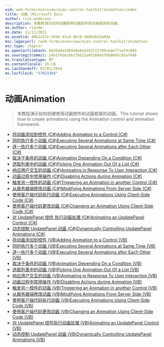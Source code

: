 ```yaml
---
uid: web-forms/overview/ajax-control-toolkit/animation/index
title: 动画 |Microsoft Docs
author: rick-anderson
description: 本教程演示如何创建使用动画控件和动画框架的动画。
ms.author: riande
ms.date: 11/11/2011
ms.assetid: 90b3a37e-2694-41c4-8b10-d6893b53a9d4
msc.legacyurl: /web-forms/overview/ajax-control-toolkit/animation
msc.type: chapter
ms.openlocfilehash: b835d4e24b938a8ed192f21709cbde771af9c896
ms.sourcegitcommit: 24b1f6decbb17bb22a45166e5fdb0845c65af498
ms.translationtype: MT
ms.contentlocale: zh-CN
ms.lasthandoff: 03/01/2019
ms.locfileid: "57023384"
---
```

<a name="animation"></a><span data-ttu-id="5ce31-103">动画</span><span class="sxs-lookup"><span data-stu-id="5ce31-103">Animation</span></span>
====================
> <span data-ttu-id="5ce31-104">本教程演示如何创建使用动画控件和动画框架的动画。</span><span class="sxs-lookup"><span data-stu-id="5ce31-104">This tutorial shows how to create animations using the Animation control and animation framework.</span></span>


- [<span data-ttu-id="5ce31-105">将动画添加到控件 (C#)</span><span class="sxs-lookup"><span data-stu-id="5ce31-105">Adding Animation to a Control (C#)</span></span>](adding-animation-to-a-control-cs.md)
- [<span data-ttu-id="5ce31-106">同时执行多个动画 (C#)</span><span class="sxs-lookup"><span data-stu-id="5ce31-106">Executing Several Animations at Same Time (C#)</span></span>](executing-several-animations-at-the-same-time-cs.md)
- [<span data-ttu-id="5ce31-107">逐一执行多个动画 (C#)</span><span class="sxs-lookup"><span data-stu-id="5ce31-107">Executing Several Animations after Each Other (C#)</span></span>](executing-several-animations-after-each-other-cs.md)
- [<span data-ttu-id="5ce31-108">取决于条件的动画 (C#)</span><span class="sxs-lookup"><span data-stu-id="5ce31-108">Animation Depending On a Condition (C#)</span></span>](animation-depending-on-a-condition-cs.md)
- [<span data-ttu-id="5ce31-109">选取列表中的动画 (C#)</span><span class="sxs-lookup"><span data-stu-id="5ce31-109">Picking One Animation Out Of a List (C#)</span></span>](picking-one-animation-out-of-a-list-cs.md)
- [<span data-ttu-id="5ce31-110">响应用户交互的动画 (C#)</span><span class="sxs-lookup"><span data-stu-id="5ce31-110">Animating in Response To User Interaction (C#)</span></span>](animating-in-response-to-user-interaction-cs.md)
- [<span data-ttu-id="5ce31-111">动画过程中禁用操作 (C#)</span><span class="sxs-lookup"><span data-stu-id="5ce31-111">Disabling Actions during Animation (C#)</span></span>](disabling-actions-during-animation-cs.md)
- [<span data-ttu-id="5ce31-112">触发另一控件的动画 (C#)</span><span class="sxs-lookup"><span data-stu-id="5ce31-112">Triggering an Animation in another Control (C#)</span></span>](triggering-an-animation-in-another-control-cs.md)
- [<span data-ttu-id="5ce31-113">从服务器端修改动画 (C#)</span><span class="sxs-lookup"><span data-stu-id="5ce31-113">Modifying Animations From Server Side (C#)</span></span>](modifying-animations-from-the-server-side-cs.md)
- [<span data-ttu-id="5ce31-114">使用客户端代码执行动画 (C#)</span><span class="sxs-lookup"><span data-stu-id="5ce31-114">Executing Animations Using Client-Side Code (C#)</span></span>](executing-animations-using-client-side-code-cs.md)
- [<span data-ttu-id="5ce31-115">使用客户端代码更改动画 (C#)</span><span class="sxs-lookup"><span data-stu-id="5ce31-115">Changing an Animation Using Client-Side Code (C#)</span></span>](changing-an-animation-using-client-side-code-cs.md)
- [<span data-ttu-id="5ce31-116">对 UpdatePanel 控件 执行动画处理 (C#)</span><span class="sxs-lookup"><span data-stu-id="5ce31-116">Animating an UpdatePanel Control (C#)</span></span>](animating-an-updatepanel-control-cs.md)
- [<span data-ttu-id="5ce31-117">动态控制 UpdatePanel 动画 (C#)</span><span class="sxs-lookup"><span data-stu-id="5ce31-117">Dynamically Controlling UpdatePanel Animations (C#)</span></span>](dynamically-controlling-updatepanel-animations-cs.md)
- [<span data-ttu-id="5ce31-118">将动画添加到控件 (VB)</span><span class="sxs-lookup"><span data-stu-id="5ce31-118">Adding Animation to a Control (VB)</span></span>](adding-animation-to-a-control-vb.md)
- [<span data-ttu-id="5ce31-119">同时执行多个动画 (VB)</span><span class="sxs-lookup"><span data-stu-id="5ce31-119">Executing Several Animations at Same Time (VB)</span></span>](executing-several-animations-at-the-same-time-vb.md)
- [<span data-ttu-id="5ce31-120">逐一执行多个动画 (VB)</span><span class="sxs-lookup"><span data-stu-id="5ce31-120">Executing Several Animations after Each Other (VB)</span></span>](executing-several-animations-after-each-other-vb.md)
- [<span data-ttu-id="5ce31-121">取决于条件的动画 (VB)</span><span class="sxs-lookup"><span data-stu-id="5ce31-121">Animation Depending On a Condition (VB)</span></span>](animation-depending-on-a-condition-vb.md)
- [<span data-ttu-id="5ce31-122">选取列表中的动画 (VB)</span><span class="sxs-lookup"><span data-stu-id="5ce31-122">Picking One Animation Out Of a List (VB)</span></span>](picking-one-animation-out-of-a-list-vb.md)
- [<span data-ttu-id="5ce31-123">响应用户交互的动画 (VB)</span><span class="sxs-lookup"><span data-stu-id="5ce31-123">Animating in Response To User Interaction (VB)</span></span>](animating-in-response-to-user-interaction-vb.md)
- [<span data-ttu-id="5ce31-124">动画过程中禁用操作 (VB)</span><span class="sxs-lookup"><span data-stu-id="5ce31-124">Disabling Actions during Animation (VB)</span></span>](disabling-actions-during-animation-vb.md)
- [<span data-ttu-id="5ce31-125">触发另一控件的动画 (VB)</span><span class="sxs-lookup"><span data-stu-id="5ce31-125">Triggering an Animation in another Control (VB)</span></span>](triggering-an-animation-in-another-control-vb.md)
- [<span data-ttu-id="5ce31-126">从服务器端修改动画 (VB)</span><span class="sxs-lookup"><span data-stu-id="5ce31-126">Modifying Animations From Server Side (VB)</span></span>](modifying-animations-from-the-server-side-vb.md)
- [<span data-ttu-id="5ce31-127">使用客户端代码执行动画 (VB)</span><span class="sxs-lookup"><span data-stu-id="5ce31-127">Executing Animations Using Client-Side Code (VB)</span></span>](executing-animations-using-client-side-code-vb.md)
- [<span data-ttu-id="5ce31-128">使用客户端代码更改动画 (VB)</span><span class="sxs-lookup"><span data-stu-id="5ce31-128">Changing an Animation Using Client-Side Code (VB)</span></span>](changing-an-animation-using-client-side-code-vb.md)
- [<span data-ttu-id="5ce31-129">对 UpdatePanel 控件执行动画处理 (VB)</span><span class="sxs-lookup"><span data-stu-id="5ce31-129">Animating an UpdatePanel Control (VB)</span></span>](animating-an-updatepanel-control-vb.md)
- [<span data-ttu-id="5ce31-130">动态控制 UpdatePanel 动画 (VB)</span><span class="sxs-lookup"><span data-stu-id="5ce31-130">Dynamically Controlling UpdatePanel Animations (VB)</span></span>](dynamically-controlling-updatepanel-animations-vb.md)
